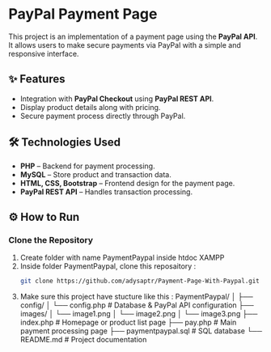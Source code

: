 # PayPal Payment Page  

This project is an implementation of a payment page using the **PayPal API**. It allows users to make secure payments via PayPal with a simple and responsive interface.  

## ✨ Features  
- Integration with **PayPal Checkout** using **PayPal REST API**.
- Display product details along with pricing.
- Secure payment process directly through PayPal.

## 🛠️ Technologies Used  
- **PHP** – Backend for payment processing.  
- **MySQL** – Store product and transaction data.  
- **HTML, CSS, Bootstrap** – Frontend design for the payment page.  
- **PayPal REST API** – Handles transaction processing.

## ⚙️ How to Run
### Clone the Repository
1. Create folder with name PaymentPaypal inside htdoc XAMPP
2. Inside folder PaymentPaypal, clone this reposaitory :
   ```bash
   git clone https://github.com/adysaptr/Payment-Page-With-Paypal.git
   ```
4. Make sure this project have stucture like this :
   PaymentPaypal/
   │
   ├── config/
   │ └── config.php # Database & PayPal API configuration
   ├── images/
   │ └── image1.png
   │ └── image2.png
   │ └── image3.png
   ├── index.php # Homepage or product list page
   ├── pay.php # Main payment processing page
   ├── paymentpaypal.sql # SQL database
   └── README.md # Project documentation
   
